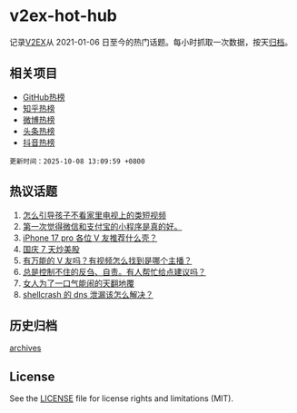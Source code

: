 # v2ex-hot-hub

 记录[V2EX](https://www.v2ex.com/)从 2021-01-06 日至今的热门话题。每小时抓取一次数据，按天[归档](archives)。
 
 ## 相关项目

- [GitHub热榜](https://github.com/snaildev/github-hot-hub)
- [知乎热榜](https://github.com/snaildev/zhihu-hot-hub)
- [微博热榜](https://github.com/snaildev/weibo-hot-hub)
- [头条热榜](https://github.com/snaildev/toutiao-hot-hub)
- [抖音热榜](https://github.com/snaildev/douyin-hot-hub)


 `更新时间：2025-10-08 13:09:59 +0800`

## 热议话题

1. [怎么引导孩子不看家里电视上的类短视频](https://www.v2ex.com/t/1163618)
1. [第一次觉得微信和支付宝的小程序是真的好。](https://www.v2ex.com/t/1163616)
1. [iPhone 17 pro 各位 V 友推荐什么壳？](https://www.v2ex.com/t/1163649)
1. [国庆 7 天炒美股](https://www.v2ex.com/t/1163624)
1. [有万能的 V 友吗？有视频怎么找到是哪个主播？](https://www.v2ex.com/t/1163636)
1. [总是控制不住的反刍、自责。有人帮忙给点建议吗？](https://www.v2ex.com/t/1163656)
1. [女人为了一口气能闹的天翻地覆](https://www.v2ex.com/t/1163682)
1. [shellcrash 的 dns 泄漏该怎么解决？](https://www.v2ex.com/t/1163611)

## 历史归档

[archives](archives)

## License

See the [LICENSE](LICENSE) file for license rights and limitations (MIT).
